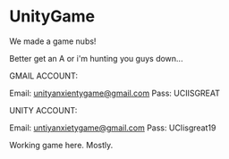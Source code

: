 # UnityGame
We made a game nubs!

Better get an A or i'm hunting you guys down...

GMAIL ACCOUNT: 

Email: unityanxientygame@gmail.com
Pass: UCIISGREAT

UNITY ACCOUNT:

Email: untiyanxietygame@gmail.com
Pass: UCIisgreat19

Working game here. Mostly.
